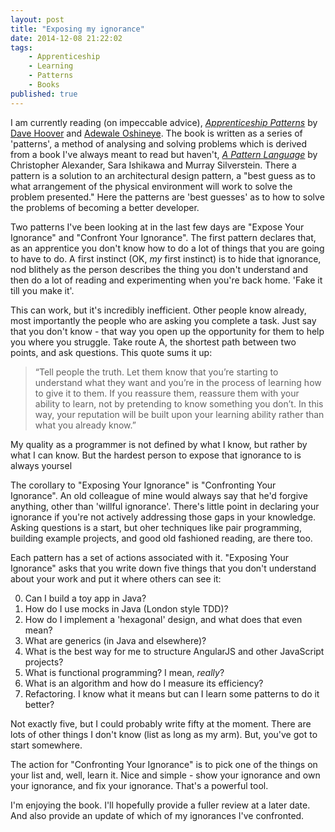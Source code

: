 ```yaml
---
layout: post
title: "Exposing my ignorance"
date: 2014-12-08 21:22:02
tags:
    - Apprenticeship
    - Learning
    - Patterns
    - Books
published: true
---
```


I am currently reading (on impeccable advice), _[Apprenticeship Patterns]_ by
[Dave Hoover] and [Adewale Oshineye]. The book is written as a series of
'patterns', a method of analysing and solving problems which is derived from
a book I've always meant to read but haven't, _[A Pattern Language]_ by
Christopher Alexander, Sara Ishikawa and Murray Silverstein. There a pattern is
a solution to an architectural design pattern, a "best guess as to what
arrangement of the physical environment will work to solve the problem
presented." Here the patterns are 'best guesses' as to how to solve the problems
of becoming a better developer.

Two patterns I've been looking at in the last few days are "Expose Your
Ignorance" and "Confront Your Ignorance". The first pattern declares that, as
an apprentice you don't know how to do a lot of things that you are going to
have to do. A first instinct (OK, _my_ first instinct) is to hide that
ignorance, nod blithely as the person describes the thing you don't understand
and then do a lot of reading and experimenting when you're back home. 'Fake it
till you make it'.

This can work, but it's incredibly inefficient. Other people know already, most
importantly the people who are asking you complete a task. Just say that you
don't know - that way you open up the opportunity for them to help you where you
struggle. Take route A, the shortest path between two points, and ask questions.
This quote sums it up:

>“Tell people the truth. Let them know that you’re starting to understand what
>they want and you’re in the process of learning how to give it to them. If you
>reassure them, reassure them with your ability to learn, not by pretending to
>know something you don’t. In this way, your reputation will be built upon your
>learning ability rather than what you already know.”

My quality as a programmer is not defined by what I know, but rather by what
I can know. But the hardest person to expose that ignorance to is always yoursel

The corollary to "Exposing Your Ignorance" is "Confronting Your Ignorance". An
old colleague of mine would always say that he'd forgive anything, other than
'willful ignorance'. There's little point in declaring your ignorance if you're
not actively addressing those gaps in your knowledge. Asking questions is
a start, but oher techniques like pair programming, building example projects,
and good old fashioned reading, are there too.

Each pattern has a set of actions associated with it. "Exposing Your Ignorance"
asks that you write down five things that you don't understand about your work
and put it where others can see it:

 0. Can I build a toy app in Java?
 1. How do I use mocks in Java (London style TDD)?
 2. How do I implement a 'hexagonal' design, and what does that even mean?
 3. What are generics (in Java and elsewhere)?
 4. What is the best way for me to structure AngularJS and other JavaScript projects?
 5. What is functional programming? I mean, _really_?
 6. What is an algorithm and how do I measure its efficiency?
 7. Refactoring. I know what it means but can I learn some patterns to do it better?

Not exactly five, but I could probably write fifty at the moment. There are lots
of other things I don't know (list as long as my arm). But, you've got to start
somewhere.

The action for "Confronting Your Ignorance" is to pick one of the things on your
list and, well, learn it. Nice and simple - show your ignorance and own your
ignorance, and fix your ignorance. That's a powerful tool.

I'm enjoying the book. I'll hopefully provide a fuller review at a later date.
And also provide an update of which of my ignorances I've confronted.

[A Pattern Language]: https://en.wikipedia.org/wiki/A_Pattern_Language
[Adewale Oshineye]: https://twitter.com/ade_oshineye
[Apprenticeship Patterns]: http://shop.oreilly.com/product/9780596518387.do
[Dave Hoover]: https://twitter.com/davehoover
[software design patterns]: https://en.wikipedia.org/wiki/A_Pattern_Language
